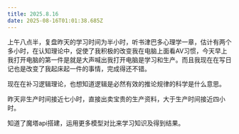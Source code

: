```yaml
---
title: 2025.8.16
date: 2025-08-16T01:01:38.685Z
---
```


上午八点半，复盘昨天的学习时间为半小时，听书津巴多心理学一章，估计有两个多小时，在认知理论中，促使了我积极的改变我在电脑上面看AV习惯，今天早上我打开电脑的第一件是就是大声喊出我打开电脑是学习和生产。而且我现在在写日记也是改变了我起床起一件的事情，完成得还不错。

现在在补习逻辑理论，也想知道逻辑是必然有效的推论规律的科学是什么意思。

昨天非生产时间接近七小时，直接出卖宝贵的生产资料，大于生产时间接近四小时。

知道了魔塔api搭建，运用更多模型对比来学习知识及得到结果。



